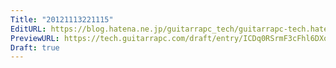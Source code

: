 ```yaml
---
Title: "20121113221115"
EditURL: https://blog.hatena.ne.jp/guitarrapc_tech/guitarrapc-tech.hatenablog.com/atom/entry/6802418398340177614
PreviewURL: https://tech.guitarrapc.com/draft/entry/ICDq0RSrmF3cFhl6DXoH5zCV8_Q
Draft: true
---
```


